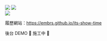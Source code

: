 <div>
  <!--   <img align="center" src="https://github-readme-stats.vercel.app/api?username=Embrs&include_all_commits=true&count_private=true&show_icons=true&title_color=7A7ADB&icon_color=2234AE&text_color=D3D3D3&bg_color=000"> -->
  <img src="https://github-readme-stats.vercel.app/api/top-langs/?username=Embrs&langs_count=8&theme=dark&count_private=true&layout=compact">
  <img src="https://streak-stats.demolab.com?user=Embrs&theme=highcontrast&border_radius=4&&card_width=400&locale=zh_Hant&date_format=%5BY.%5Dn.j">
</div>
<img src="https://github-profile-trophy.vercel.app/?username=Embrs&theme=onedark">

履歷網站：https://embrs.github.io/its-show-time

後台 DEMO 🚧 施工中 🚧
